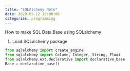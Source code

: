 ```yaml
---
title: "SQLAlchemy Note"
date: 2020-05-12 15:00:00
categories: programming
---
```


How to make SQL Data Base using SQLalchemy
1. Load SQLalchemy package
```python
from sqlalchemy import create_engine
from sqlalchemy import Column, Integer, String, Float
from sqlalchemy.ext.declarative import declarative_base
Base = declarative_base()
```
